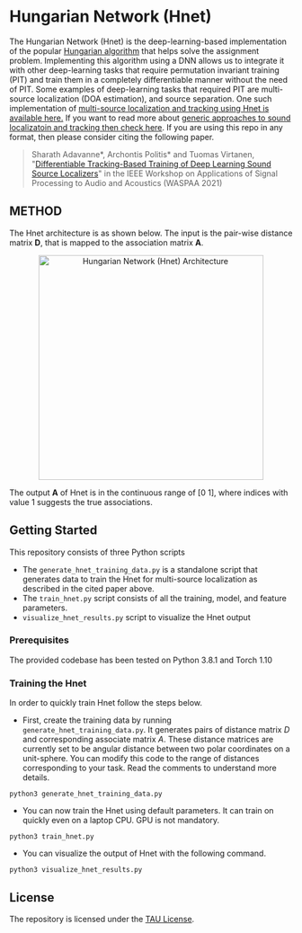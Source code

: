 
# Hungarian Network (Hnet)

The Hungarian Network (Hnet) is the deep-learning-based implementation of the popular [Hungarian algorithm](https://en.wikipedia.org/wiki/Hungarian_algorithm) that helps solve the assignment problem. Implementing this algorithm using a DNN allows us to integrate it with other deep-learning tasks that require permutation invariant training (PIT) and train them in a completely differentiable manner without the need of PIT. Some examples of deep-learning tasks that required PIT are multi-source localization (DOA estimation), and source separation. One such implementation of [multi-source localization and tracking using Hnet is available here.](https://github.com/sharathadavanne/doa-net) If you want to read more about [generic approaches to sound localizatoin and tracking then check here](https://www.aane.in/research/computational-audio-scene-analysis-casa/sound-event-localization-and-tracking). If you are using this repo in any format, then please consider citing the following paper. 

> Sharath Adavanne*, Archontis Politis* and Tuomas Virtanen, "[Differentiable Tracking-Based Training of Deep Learning Sound Source Localizers](https://arxiv.org/pdf/2111.00030.pdf)" in the IEEE Workshop on Applications of Signal Processing to Audio and Acoustics (WASPAA 2021)

## METHOD
 
The Hnet architecture is as shown below. The input is the pair-wise distance matrix **D**, that is mapped to the association matrix **A**. 

<p align="center">
   <img src="https://github.com/sharathadavanne/hungarian-net/blob/master/images/HungarianNet.png" width="400" title="Hungarian Network (Hnet) Architecture">
</p>

The output **A** of Hnet is in the continuous range of [0 1], where indices with value 1 suggests the true associations. 


## Getting Started

This repository consists of three Python scripts 
* The `generate_hnet_training_data.py` is a standalone script that generates data to train the Hnet for multi-source localization as described in the cited paper above. 
* The `train_hnet.py` script consists of all the training, model, and feature parameters. 
* `visualize_hnet_results.py` script to visualize the Hnet output
 

### Prerequisites

The provided codebase has been tested on Python 3.8.1 and Torch 1.10


### Training the Hnet

In order to quickly train Hnet follow the steps below.
* First, create the training data by running `generate_hnet_training_data.py`. It generates pairs of distance matrix *D* and corresponding associate matrix *A*. These distance matrices are currently set to be angular distance between two polar coordinates on a unit-sphere. You can modify this code to the range of distances corresponding to your task. Read the comments to understand more details.

```
python3 generate_hnet_training_data.py
```

* You can now train the Hnet using default parameters. It can train on quickly even on a laptop CPU. GPU is not mandatory.
```
python3 train_hnet.py
```

* You can visualize the output of Hnet with the following command. 
```
python3 visualize_hnet_results.py
```

## License
The repository is licensed under the [TAU License](LICENSE.md).

